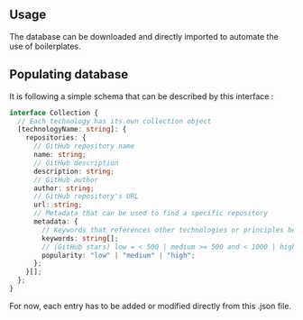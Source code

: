 ## Usage

The database can be downloaded and directly imported to automate the use of boilerplates.

## Populating database

It is following a simple schema that can be described by this interface :

```ts
interface Collection {
  // Each technology has its own collection object
  [technologyName: string]: {
    repositories: {
      // GitHub repository name
      name: string;
      // GitHub description
      description: string;
      // GitHub author
      author: string;
      // GitHub repository's URL
      url: string;
      // Metadata that can be used to find a specific repository
      metadata: {
        // Keywords that references other technologies or principles besides the main technology in the repository
        keywords: string[];
        // (GitHub stars) low = < 500 | medium >= 500 and < 1000 | high >= 1000
        popularity: "low" | "medium" | "high";
      };
    }[];
  };
}
```

For now, each entry has to be added or modified directly from this .json file.
